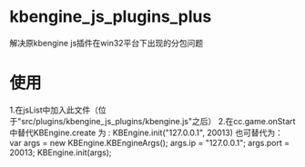 # kbengine_js_plugins_plus
解决原kbengine js插件在win32平台下出现的分包问题

# 使用
1.在jsList中加入此文件（位于"src/plugins/kbengine_js_plugins/kbengine.js"之后）
2.在cc.game.onStart 中替代KBEngine.create 为 :
KBEngine.init("127.0.0.1", 20013)
也可替代为：
var args = new KBEngine.KBEngineArgs();
args.ip = "127.0.0.1";
args.port = 20013;
KBEngine.init(args);
